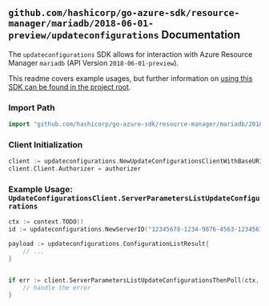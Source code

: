 
## `github.com/hashicorp/go-azure-sdk/resource-manager/mariadb/2018-06-01-preview/updateconfigurations` Documentation

The `updateconfigurations` SDK allows for interaction with Azure Resource Manager `mariadb` (API Version `2018-06-01-preview`).

This readme covers example usages, but further information on [using this SDK can be found in the project root](https://github.com/hashicorp/go-azure-sdk/tree/main/docs).

### Import Path

```go
import "github.com/hashicorp/go-azure-sdk/resource-manager/mariadb/2018-06-01-preview/updateconfigurations"
```


### Client Initialization

```go
client := updateconfigurations.NewUpdateConfigurationsClientWithBaseURI("https://management.azure.com")
client.Client.Authorizer = authorizer
```


### Example Usage: `UpdateConfigurationsClient.ServerParametersListUpdateConfigurations`

```go
ctx := context.TODO()
id := updateconfigurations.NewServerID("12345678-1234-9876-4563-123456789012", "example-resource-group", "serverName")

payload := updateconfigurations.ConfigurationListResult{
	// ...
}


if err := client.ServerParametersListUpdateConfigurationsThenPoll(ctx, id, payload); err != nil {
	// handle the error
}
```
